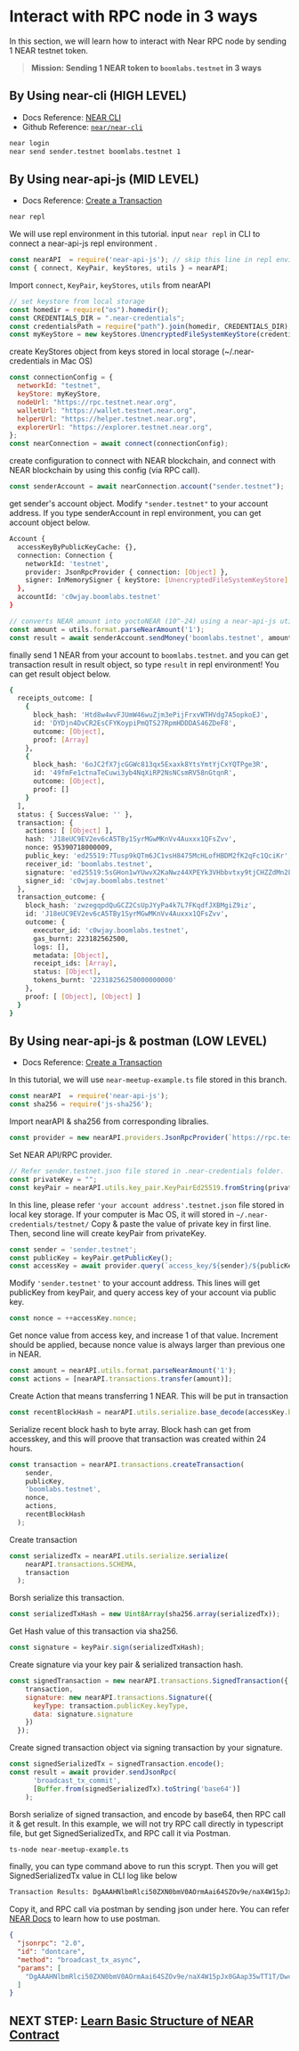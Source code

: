 # Interact with RPC node in 3 ways
In this section, we will learn how to interact with Near RPC node by sending 1 NEAR testnet token.  
>__Mission: Sending 1 NEAR token to `boomlabs.testnet` in 3 ways__

## By Using near-cli (HIGH LEVEL) 
* Docs Reference: [NEAR CLI](https://docs.near.org/tools/near-cli#near-send)
* Github Reference: [`near/near-cli`](https://github.com/near/near-cli)
```bash
near login
near send sender.testnet boomlabs.testnet 1
```
## By Using near-api-js (MID LEVEL)
* Docs Reference: [Create a Transaction](https://docs.near.org/integrator/create-transactions#high-level----create-a-transaction)
```bash
near repl
```
We will use repl environment in this tutorial.
input `near repl` in CLI to connect a near-api-js repl environment .
```javascript
const nearAPI  = require('near-api-js'); // skip this line in repl environment
const { connect, KeyPair, keyStores, utils } = nearAPI;
```
Import `connect`, `KeyPair`, `keyStores`, `utils` from nearAPI
```javascript
// set keystore from local storage
const homedir = require("os").homedir();
const CREDENTIALS_DIR = ".near-credentials";
const credentialsPath = require("path").join(homedir, CREDENTIALS_DIR);
const myKeyStore = new keyStores.UnencryptedFileSystemKeyStore(credentialsPath);
```
create KeyStores object from keys stored in local storage (~/.near-credentials in Mac OS)
```javascript
const connectionConfig = {
  networkId: "testnet",
  keyStore: myKeyStore,
  nodeUrl: "https://rpc.testnet.near.org",
  walletUrl: "https://wallet.testnet.near.org",
  helperUrl: "https://helper.testnet.near.org",
  explorerUrl: "https://explorer.testnet.near.org",
};
const nearConnection = await connect(connectionConfig);
```
create configuration to connect with NEAR blockchain, and connect with NEAR blockchain by using this config (via RPC call).
```javascript
const senderAccount = await nearConnection.account("sender.testnet");
```
get sender's account object. Modify `"sender.testnet"` to your account address. If you type senderAccount in repl environment, you can get account object below.
```bash
Account {
  accessKeyByPublicKeyCache: {},
  connection: Connection {
    networkId: 'testnet',
    provider: JsonRpcProvider { connection: [Object] },
    signer: InMemorySigner { keyStore: [UnencryptedFileSystemKeyStore] }
  },
  accountId: 'c0wjay.boomlabs.testnet'
}
```
```javascript
// converts NEAR amount into yoctoNEAR (10^-24) using a near-api-js utility
const amount = utils.format.parseNearAmount('1');
const result = await senderAccount.sendMoney('boomlabs.testnet', amount);
```
finally send 1 NEAR from your account to `boomlabs.testnet`.
and you can get transaction result in result object, so type `result` in repl environment!
You can get result object below.
```bash
{
  receipts_outcome: [
    {
      block_hash: 'Htd8w4wvFJUmW46wuZjm3ePijFrxvWTHVdg7A5opkoEJ',
      id: 'DYDjn4DvCR2EsCFYKoypiPmQTS27RpmHDDDAS46ZDeF8',
      outcome: [Object],
      proof: [Array]
    },
    {
      block_hash: '6oJC2fX7jcGGWc813qx5Exaxk8YtsYmtYjCxYQTPge3R',
      id: '49fmFe1ctnaTeCuwi3yb4NqXiRP2NsNCsmRV58nGtqnR',
      outcome: [Object],
      proof: []
    }
  ],
  status: { SuccessValue: '' },
  transaction: {
    actions: [ [Object] ],
    hash: 'J18eUC9EV2ev6cA5TBy1SyrMGwMKnVv4Auxxx1QFsZvv',
    nonce: 95390718000009,
    public_key: 'ed25519:7Tusp9kQTm6JC1vsH8475McHLofHBDM2fK2qFc1QciKr',
    receiver_id: 'boomlabs.testnet',
    signature: 'ed25519:5sGHon1wYUwvX2KaNwz44XPEYk3VHbbvtxy9tjCHZZdMn2LLioEcK46tTTazEM3xqaHwFGF7AKmhR8nAC2y57nDA',
    signer_id: 'c0wjay.boomlabs.testnet'
  },
  transaction_outcome: {
    block_hash: 'zwzegqpdQuGCZ2CsUpJYyPa4k7L7FKqdfJXBMgiZ9iz',
    id: 'J18eUC9EV2ev6cA5TBy1SyrMGwMKnVv4Auxxx1QFsZvv',
    outcome: {
      executor_id: 'c0wjay.boomlabs.testnet',
      gas_burnt: 223182562500,
      logs: [],
      metadata: [Object],
      receipt_ids: [Array],
      status: [Object],
      tokens_burnt: '22318256250000000000'
    },
    proof: [ [Object], [Object] ]
  }
}
```
## By Using near-api-js & postman (LOW LEVEL)
* Docs Reference: [Create a Transaction](https://docs.near.org/integrator/create-transactions#low-level----create-a-transaction)

In this tutorial, we will use `near-meetup-example.ts` file stored in this branch.
```javascript
const nearAPI  = require('near-api-js');
const sha256 = require('js-sha256');
```
Import nearAPI & sha256 from corresponding libralies.
```javascript
const provider = new nearAPI.providers.JsonRpcProvider(`https://rpc.testnet.near.org`);
```
Set NEAR API/RPC provider.
```javascript
// Refer sender.testnet.json file stored in .near-credentials folder.
const privateKey = "";
const keyPair = nearAPI.utils.key_pair.KeyPairEd25519.fromString(privateKey);
```
In this line, please refer `'your account address'.testnet.json` file stored in local key storage. If your computer is Mac OS, it will stored in `~/.near-credentials/testnet/`
Copy & paste the value of private key in first line.
Then, second line will create keyPair from privateKey.
```javascript
const sender = 'sender.testnet';
const publicKey = keyPair.getPublicKey();
const accessKey = await provider.query(`access_key/${sender}/${publicKey.toString()}`, '');
```
Modify `'sender.testnet'` to your account address.
This lines will get publicKey from keyPair, and query access key of your account via public key.
```javascript
const nonce = ++accessKey.nonce;
```
Get nonce value from access key, and increase 1 of that value. Increment should be applied, because nonce value is always larger than previous one in NEAR.
```javascript
const amount = nearAPI.utils.format.parseNearAmount('1');
const actions = [nearAPI.transactions.transfer(amount)];
```
Create Action that means transferring 1 NEAR. This will be put in transaction
```javascript
const recentBlockHash = nearAPI.utils.serialize.base_decode(accessKey.block_hash);
```
Serialize recent block hash to byte array. Block hash can get from accesskey, and this will proove that transaction was created within 24 hours.
```javascript
const transaction = nearAPI.transactions.createTransaction(
    sender, 
    publicKey, 
    'boomlabs.testnet', 
    nonce, 
    actions, 
    recentBlockHash
  );
```
Create transaction
```javascript
const serializedTx = nearAPI.utils.serialize.serialize(
    nearAPI.transactions.SCHEMA, 
    transaction
  );
```
Borsh serialize this transaction.
```javascript
const serializedTxHash = new Uint8Array(sha256.array(serializedTx));
```
Get Hash value of this transaction via sha256.
```javascript
const signature = keyPair.sign(serializedTxHash);
```
Create signature via your key pair & serialized transaction hash.
```javascript
const signedTransaction = new nearAPI.transactions.SignedTransaction({
    transaction,
    signature: new nearAPI.transactions.Signature({ 
      keyType: transaction.publicKey.keyType, 
      data: signature.signature 
    })
  });
```
Create signed transaction object via signing transaction by your signature.
```javascript
const signedSerializedTx = signedTransaction.encode();
const result = await provider.sendJsonRpc(
      'broadcast_tx_commit', 
      [Buffer.from(signedSerializedTx).toString('base64')]
    );
```
Borsh serialize of signed transaction, and encode by base64, then RPC call it & get result. In this example, we will not try RPC call directly in typescript file, but get SignedSerializedTx, and RPC call it via Postman.
```bash
ts-node near-meetup-example.ts
```
finally, you can type command above to run this scrypt. Then you will get SignedSerializedTx value in CLI log like below
```bash
Transaction Results: DgAAAHNlbmRlci50ZXN0bmV0AOrmAai64SZOv9e/naX4W15pJx0GAap35wTT1T/DwcbbDwAAAAAAAAAQAAAAcmVjZWl2ZXIudGVzdG5ldNMnL7URB1cxPOu3G8jTqlEwlcasagIbKlAJlF5ywVFLAQAAAAMAAACh7czOG8LTAAAAAAAAAGQcOG03xVSFQFjoagOb4NBBqWhERnnz45LY4+52JgZhm1iQKz7qAdPByrGFDQhQ2Mfga8RlbysuQ8D8LlA6bQE=
```
Copy it, and RPC call via postman by sending json under here. You can refer [NEAR Docs](https://docs.near.org/api/rpc/setup#postman-setup) to learn how to use postman.
```json
{
  "jsonrpc": "2.0",
  "id": "dontcare",
  "method": "broadcast_tx_async",
  "params": [
    "DgAAAHNlbmRlci50ZXN0bmV0AOrmAai64SZOv9e/naX4W15pJx0GAap35wTT1T/DwcbbDwAAAAAAAAAQAAAAcmVjZWl2ZXIudGVzdG5ldNMnL7URB1cxPOu3G8jTqlEwlcasagIbKlAJlF5ywVFLAQAAAAMAAACh7czOG8LTAAAAAAAAAGQcOG03xVSFQFjoagOb4NBBqWhERnnz45LY4+52JgZhm1iQKz7qAdPByrGFDQhQ2Mfga8RlbysuQ8D8LlA6bQE="
  ]
}
```
## NEXT STEP: [Learn Basic Structure of NEAR Contract](https://github.com/boomlabs-web3/near-meetup/tree/2.contract/template)
